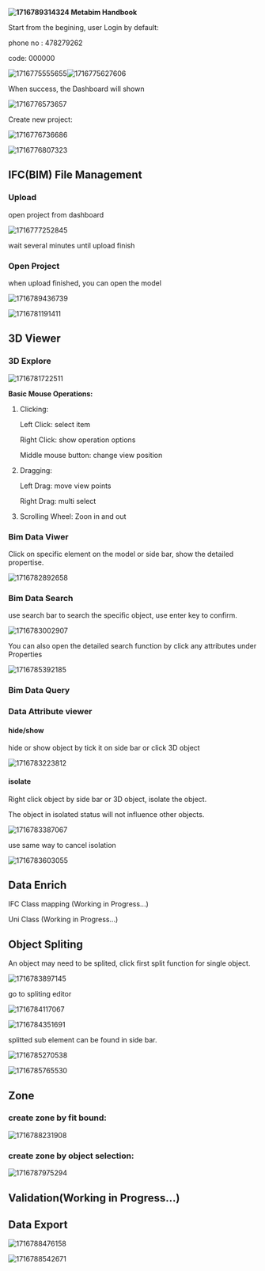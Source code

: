 **![1716789314324](image/handbook/1716789314324.png)  Metabim Handbook**

Start from the begining, user Login by default:

phone no : 478279262

code: 000000

![1716775555655](image/handbook/1716775555655.png)![1716775627606](image/handbook/1716775627606.png)


When success, the Dashboard will shown

![1716776573657](image/handbook/1716776573657.png)

Create new project:

![1716776736686](image/handbook/1716776736686.png)

![1716776807323](image/handbook/1716776807323.png)

## IFC(BIM) File Management

### Upload

open project from dashboard

![1716777252845](image/handbook/1716777252845.png)

wait several minutes until upload finish

### Open Project

when upload finished, you can open the model

![1716789436739](image/handbook/1716789436739.png)

![1716781191411](image/handbook/1716781191411.png)

## 3D Viewer

### 3D Explore

![1716781722511](image/handbook/1716781722511.png)

**Basic Mouse Operations:**

1. Clicking:

    Left Click: select item

    Right Click: show operation options

    Middle mouse button: change view position

2. Dragging:

    Left Drag: move view points

    Right Drag: multi select

3. Scrolling Wheel: Zoon in and out

### Bim Data Viwer

Click on specific element on the model or side bar, show the detailed propertise.

![1716782892658](image/handbook/1716782892658.png)

### Bim Data Search

use search bar to search the specific object, use enter key to confirm.

![1716783002907](image/handbook/1716783002907.png)


You can also open the detailed search function by click any attributes under Properties

![1716785392185](image/handbook/1716785392185.png)

### Bim Data Query

### Data Attribute viewer

#### hide/show

hide or show object by tick it on side bar or click 3D object

![1716783223812](image/handbook/1716783223812.png)

#### isolate

Right click object by side bar or 3D object, isolate the object.

The object in isolated status will not influence other objects.

![1716783387067](image/handbook/1716783387067.png)

use same way to cancel isolation

![1716783603055](image/handbook/1716783603055.png)

## Data Enrich

IFC Class mapping (Working in Progress...)

Uni Class (Working in Progress...)

## Object Spliting

An object may need to be splited, click first split function for single object.

![1716783897145](image/handbook/1716783897145.png)

go to spliting editor

![1716784117067](image/handbook/1716784117067.png)


![1716784351691](image/handbook/1716784351691.png)

splitted sub element can be found in side bar.

![1716785270538](image/handbook/1716785270538.png)


![1716785765530](image/handbook/1716785765530.png)


## Zone

### create zone by fit bound:

![1716788231908](image/handbook/1716788231908.png)


### create zone by object selection:

![1716787975294](image/handbook/1716787975294.png)

## Validation(Working in Progress...)

## Data Export

![1716788476158](image/handbook/1716788476158.png)


![1716788542671](image/handbook/1716788542671.png)
